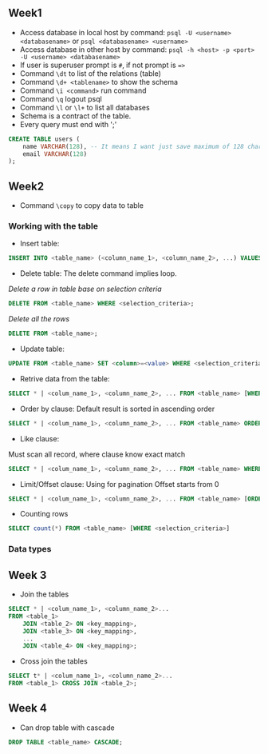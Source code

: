 ## Week1
- Access database in local host by command: `psql -U <username> <databasename>` or `psql <databasename> <username>`
- Access database in other host by command: `psql -h <host> -p <port> -U <username> <databasename>`
- If user is superuser prompt is `#`, if not prompt is `=>`
- Command `\dt` to list of the relations (table)
- Command `\d+ <tablename>` to show the schema
- Command `\i <command>` run command
- Command `\q` logout psql
- Command `\l` or `\l+` to list all databases
- Schema is a contract of the table.
- Every query must end with ';'

```sql
CREATE TABLE users (
    name VARCHAR(128), -- It means I want just save maximum of 128 character
    email VARCHAR(128)
);
```

## Week2

- Command `\copy` to copy data to table

### Working with the table

- Insert table:
```sql
INSERT INTO <table_name> (<column_name_1>, <column_name_2>, ...) VALUES (<value_1>, <value_2>, ...);
```

- Delete table:
The delete command implies loop.

*Delete a row in table base on selection criteria*
```sql
DELETE FROM <table_name> WHERE <selection_criteria>;
```

*Delete all the rows*
```sql
DELETE FROM <table_name>;
```

- Update table:
```sql
UPDATE FROM <table_name> SET <column>=<value> WHERE <selection_criteria>;
```

- Retrive data from the table:
```sql
SELECT * | <colum_name_1>, <column_name_2>, ... FROM <table_name> [WHERE <selection_criteria>];
```

- Order by clause:
Default result is sorted in ascending order
```sql
SELECT * | <colum_name_1>, <column_name_2>, ... FROM <table_name> ORDER BY  <column_name> [ASC | DESC];
```

- Like clause:

Must scan all record, where clause know exact match
```sql
SELECT * | <colum_name_1>, <column_name_2>, ... FROM <table_name> WHERE <selection_criteria> LIKE <pattern>;
```

- Limit/Offset clause:
Using for pagination
Offset starts from 0
```sql
SELECT * | <colum_name_1>, <column_name_2>, ... FROM <table_name> [ORDER BY <column_name] OFFSET <number> LIMIT<number>;
```

- Counting rows
```sql
SELECT count(*) FROM <table_name> [WHERE <selection_criteria>]
```

### Data types

## Week 3

- Join the tables

```sql
SELECT * | <colum_name_1>, <column_name_2>... 
FROM <table_1> 
    JOIN <table_2> ON <key_mapping>,
    JOIN <table_3> ON <key_mapping>,
    ...
    JOIN <table_4> ON <key_mapping>;
```

- Cross join the tables

```sql
SELECT t* | <colum_name_1>, <column_name_2>... 
FROM <table_1> CROSS JOIN <table_2>;
```

## Week 4

- Can drop table with cascade
```sql
DROP TABLE <table_name> CASCADE;
```

